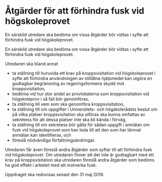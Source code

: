 # Åtgärder för att förhindra fusk vid högskoleprovet

En särskild utredare ska bedöma om vissa åtgärder bör vidtas i syfte att förhindra fusk vid högskoleprovet.

En särskild utredare ska bedöma om vissa åtgärder bör vidtas i syfte att förhindra fusk vid högskoleprovet.

Utredaren ska bland annat

* ta ställning till huruvida ett krav på kroppsvisitation vid högskoleprovet i syfte att förhindra användningen av otillåtna hjälpmedel kan utgöra en godtagbar begränsning av regeringsformens skydd mot kroppsvisitation,
* bedöma vid hur stor andel av provlokalerna som kroppsvisitation vid högskoleprov i så fall bör genomföras,
* ta ställning till vem som ska genomföra kroppsvisitation,
* ta ställning till om uppgifter i Universitets- och högskolerådets beslut om på vilka platser kroppsvisitation ska utföras ska kunna omfattas av sekretess för att dessa platser inte ska bli kända i förväg,
* ta ställning till om sekretess bör gälla för sådan uppgift i anmälan om fusk vid högskoleprovet som kan leda till att den som har lämnat anmälan kan identifieras, och
* föreslå nödvändiga författningsändringar.

Utredaren får även föreslå andra åtgärder som syftar till att förhindra fusk vid högskoleprovet. Om utredaren finner att det inte är godtagbart med ett krav på kroppsvisitation ska utredaren föreslå andra åtgärder som bedöms ha god effekt i arbetet med att motverka fusk.

Uppdraget ska redovisas senast den 31 maj 2019.

